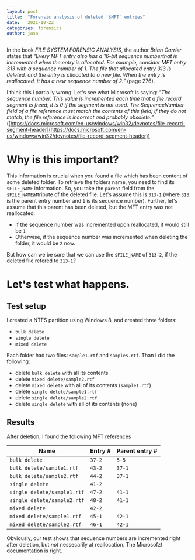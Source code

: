 ```yaml
---
layout: post
title:  "Forensic analysis of deleted `$MFT` entries"
date:   2021-10-22
categories: forensics
author: jasa
---
```


In the book *FILE SYSTEM FORENSIC ANALYSIS*, the author *Brian Carrier* states that *"Every MFT entry also has a 16-bit sequence numberthat is incremented when the entry is allocated. For example, consider MFT entry 313 with a sequence number of 1. The file that allocated entry 313 is deleted, and the entry is allocated to a new file. When the entry is reallocated, it has a new sequence number of 2."* (page 276).

I think this i partially wrong. Let's see what Microsoft is saying: *"The sequence number. This value is incremented each time that a file record segment is freed; it is 0 if the segment is not used. The SequenceNumber field of a file reference must match the contents of this field; if they do not match, the file reference is incorrect and probably obsolete."* ([https://docs.microsoft.com/en-us/windows/win32/devnotes/file-record-segment-header](https://docs.microsoft.com/en-us/windows/win32/devnotes/file-record-segment-header))

# Why is this important?

This information is crucial when you found a file which has been content of some deleted folder. To retrieve the folders name, you need to find its `$FILE_NAME` information. So, you take the `parent` field from the `$FILE_NAME`attribute of the deleted file. Let's assume this is `313-1` (where `313` is the parent entry number and `1` is its sequence number). Further, let's assume that this parent has been deleted, but the MFT entry was not reallocated:

 - If the sequence number was incremented upon reallocated, it would still be `1`
 - Otherwise, if the sequence number was incremented when deleting the folder, it would be `2` now.

 But how can we be sure that we can use the `$FILE_NAME` of `313-2`, if the deleted file refered to `313-1`?

 # Let's test what happens.

## Test setup

 I created a NTFS partition using Windows 8, and created three folders:

  - `bulk delete`
  - `single delete`
  - `mixed delete`

Each folder had two files: `sample1.rtf` and `samples.rtf`. Than I did the following:
 
  - delete `bulk delete` with all its contents
  - delete `mixed delete/sample2.rtf`
  - delete `mixed delete` with all of its contents (`sample1.rtf`)
  - delete `single delete/sample1.rtf`
  - delete `single delete/sample2.rtf`
  - delete `single delete` with all of its contents (none)

## Results

After deletion, I found the following MFT references

| Name | Entry # | Parent entry # |
|-|-|-|
|`bulk delete`| `37-2` | `5-5` |
|`bulk delete/sample1.rtf`| `43-2` | `37-1` |
|`bulk delete/sample2.rtf`| `44-2` | `37-1`|
|`single delete`| `41-2` | |
|`single delete/sample1.rtf`| `47-2` | `41-1` |
|`single delete/sample2.rtf`| `48-2` | `41-1` |
|`mixed delete`| `42-2` | |
|`mixed delete/sample1.rtf`| `45-1` | `42-1` |
|`mixed delete/sample2.rtf`| `46-1` | `42-1` |

Obviously, our test shows that sequence numbers are incremented right after deletion, but *not* nessecarily at reallocation. The Microsofzt documentation is right. 